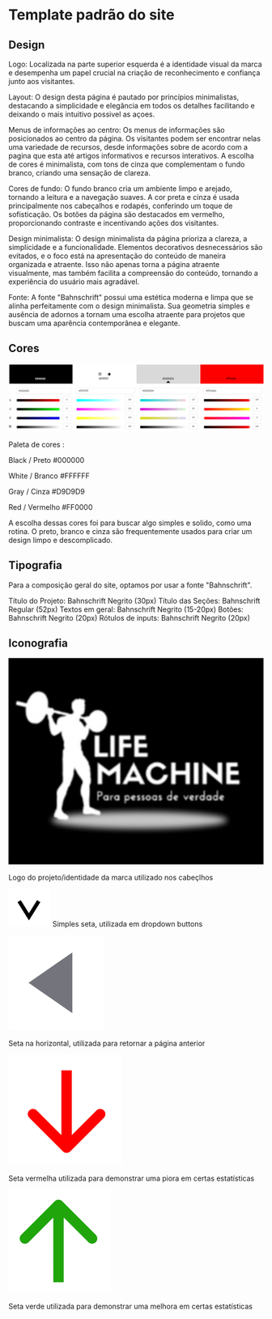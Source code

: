# Template padrão do site

## Design

Logo: Localizada na parte superior esquerda é a identidade visual da marca e desempenha um papel crucial na criação 
de reconhecimento e confiança junto aos visitantes.

Layout: O design desta página é pautado por princípios minimalistas, destacando a simplicidade e elegância em todos 
os detalhes facilitando e deixando o mais intuitivo possivel as açoes.

Menus de informações ao centro: Os menus de informações são posicionados ao centro da página. Os visitantes podem ser 
encontrar nelas uma variedade de recursos, desde informações sobre de acordo com a pagina que esta até artigos 
informativos e recursos interativos. A escolha de cores é minimalista, com tons de cinza que complementam o fundo 
branco, criando uma sensação de clareza.

Cores de fundo: O fundo branco cria um ambiente limpo e arejado, tornando a leitura e a navegação suaves. A 
cor preta e cinza é usada principalmente nos cabeçalhos e rodapés, conferindo um toque de sofisticação. Os botões da 
página são destacados em vermelho, proporcionando contraste e incentivando ações dos visitantes.

Design minimalista: O design minimalista da página prioriza a clareza, a simplicidade e a funcionalidade. Elementos 
decorativos desnecessários são evitados, e o foco está na apresentação do conteúdo de maneira organizada e atraente.
Isso não apenas torna a página atraente visualmente, mas também facilita a compreensão do conteúdo, tornando a experiência do usuário mais agradável.

Fonte: A fonte "Bahnschrift" possui uma estética moderna e limpa que se alinha perfeitamente com o design minimalista. Sua geometria simples e ausência de adornos a 
tornam uma escolha atraente para projetos que buscam uma aparência contemporânea e elegante.


## Cores

![Exemplo de UserFlow](img/PaletaDeCores.png)

Paleta de cores :

Black / Preto	#000000

White / Branco  #FFFFFF

Gray /  Cinza  #D9D9D9

Red / Vermelho #FF0000

A escolha dessas cores foi para buscar algo simples e solido, como uma rotina. O preto, branco e cinza são frequentemente usados para criar um design limpo e descomplicado.


## Tipografia

Para a composição geral do site, optamos por usar a fonte "Bahnschrift".

Título do Projeto: Bahnschrift Negrito (30px)
Título das Seções: Bahnschrift Regular (52px)
Textos em geral: Bahnschrift Negrito (15-20px)
Botões: Bahnschrift Negrito (20px)
Rótulos de inputs: Bahnschrift Negrito (20px)

## Iconografia

![Exemplo de UserFlow](docs/img/logo.png)

Logo do projeto/identidade da marca utilizado nos cabeçlhos

![Exemplo de UserFlow](img/arrow.png) Simples seta, utilizada em dropdown buttons

![Exemplo de UserFlow](img/horizontal-arrow.png)

Seta na horizontal, utilizada para retornar a página anterior

![Exemplo de UserFlow](img/red-arrow.png)

Seta vermelha utilizada para demonstrar uma piora em certas estatísticas

![Exemplo de UserFlow](docs/img/green-arrow.png)

Seta verde utilizada para demonstrar uma melhora em certas estatísticas
